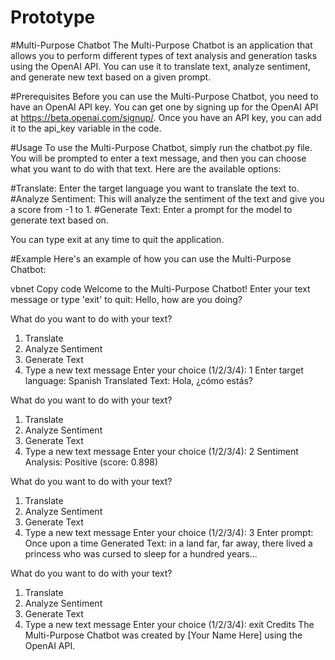 # Prototype
#Multi-Purpose Chatbot
The Multi-Purpose Chatbot is an application that allows you to perform different types of text analysis and generation tasks using the OpenAI API. You can use it to translate text, analyze sentiment, and generate new text based on a given prompt.

#Prerequisites
Before you can use the Multi-Purpose Chatbot, you need to have an OpenAI API key. You can get one by signing up for the OpenAI API at https://beta.openai.com/signup/. Once you have an API key, you can add it to the api_key variable in the code.

#Usage
To use the Multi-Purpose Chatbot, simply run the chatbot.py file. You will be prompted to enter a text message, and then you can choose what you want to do with that text. Here are the available options:

#Translate: 
Enter the target language you want to translate the text to.
#Analyze Sentiment: 
This will analyze the sentiment of the text and give you a score from -1 to 1.
#Generate Text: 
Enter a prompt for the model to generate text based on.

You can type exit at any time to quit the application.

#Example
Here's an example of how you can use the Multi-Purpose Chatbot:

vbnet
Copy code
Welcome to the Multi-Purpose Chatbot!
Enter your text message or type 'exit' to quit: Hello, how are you doing?

What do you want to do with your text?
1. Translate
2. Analyze Sentiment
3. Generate Text
4. Type a new text message
Enter your choice (1/2/3/4): 1
Enter target language: Spanish
Translated Text: Hola, ¿cómo estás?

What do you want to do with your text?
1. Translate
2. Analyze Sentiment
3. Generate Text
4. Type a new text message
Enter your choice (1/2/3/4): 2
Sentiment Analysis: Positive (score: 0.898)

What do you want to do with your text?
1. Translate
2. Analyze Sentiment
3. Generate Text
4. Type a new text message
Enter your choice (1/2/3/4): 3
Enter prompt: Once upon a time
Generated Text: in a land far, far away, there lived a princess who was cursed to sleep for a hundred years...

What do you want to do with your text?
1. Translate
2. Analyze Sentiment
3. Generate Text
4. Type a new text message
Enter your choice (1/2/3/4): exit
Credits
The Multi-Purpose Chatbot was created by [Your Name Here] using the OpenAI API.
